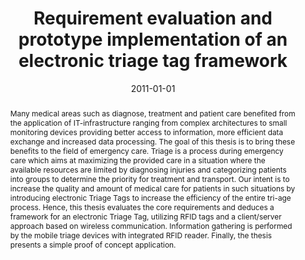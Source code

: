---
abstract: Many medical areas such as diagnose, treatment and patient care benefited
  from the application of IT-infrastructure ranging from complex architectures to
  small monitoring devices providing better access to information, more efficient
  data exchange and increased data processing. The goal of this thesis is to bring
  these benefits to the field of emergency care. Triage is a process during emergency
  care which aims at maximizing the provided care in a situation where the available
  resources are limited by diagnosing injuries and categorizing patients into groups
  to determine the priority for treatment and transport. Our intent is to increase
  the quality and amount of medical care for patients in such situations by introducing
  electronic Triage Tags to increase the efficiency of the entire tri-age process.
  Hence, this thesis evaluates the core requirements and deduces a framework for an
  electronic Triage Tag, utilizing RFID tags and a client/server approach based on
  wireless communication. Information gathering is performed by the mobile triage
  devices with integrated RFID reader. Finally, the thesis presents a simple proof
  of concept application.
authors:
- Edin Srndic
date: '2011-01-01'
featured: false
links:
- name: Publik
  url: https://publik.tuwien.ac.at/showentry.php?ID=205958&lang=1
publication_types:
- '7'
publishDate: '2011-01-01'
title: Requirement evaluation and prototype implementation of an electronic triage
  tag framework
url_pdf: ''
---